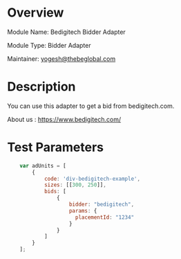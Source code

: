# Overview

Module Name: Bedigitech Bidder Adapter

Module Type: Bidder Adapter

Maintainer: yogesh@thebeglobal.com

# Description

You can use this adapter to get a bid from bedigitech.com.

About us : https://www.bedigitech.com/


# Test Parameters
```javascript
    var adUnits = [
        {
            code: 'div-bedigitech-example',
            sizes: [[300, 250]],
            bids: [
                {
                    bidder: "bedigitech",
                    params: {
                      placementId: "1234"
                    }
                }
            ]
        }
    ];
```
